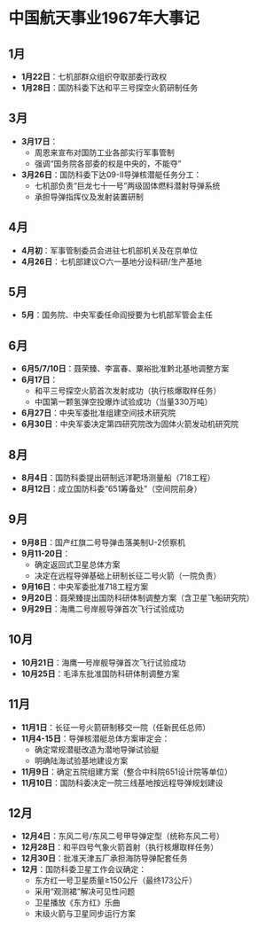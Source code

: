 # 中国航天事业1967年大事记

## 1月

- **1月22日**：七机部群众组织夺取部委行政权
- **1月28日**：国防科委下达和平三号探空火箭研制任务

## 3月

- **3月17日**：
  - 周恩来宣布对国防工业各部实行军事管制
  - 强调“国务院各部委的权是中央的，不能夺”
- **3月26日**：国防科委下达09-Ⅱ导弹核潜艇任务分工：
  - 七机部负责“巨龙七十一号”两级固体燃料潜射导弹系统
  - 承担导弹指挥仪及发射装置研制

## 4月

- **4月初**：军事管制委员会进驻七机部机关及在京单位
- **4月26日**：七机部建议○六一基地分设科研/生产基地

## 5月

- **5月**：国务院、中央军委任命阎授要为七机部军管会主任

## 6月

- **6月5/7/10日**：聂荣臻、李富春、粟裕批准黔北基地调整方案
- **6月17日**：
  - 和平三号探空火箭首次发射成功（执行核爆取样任务）
  - 中国第一颗氢弹空投爆炸试验成功（当量330万吨）
- **6月27日**：中央军委批准组建空间技术研究院
- **6月30日**：中央军委决定第四研究院改为固体火箭发动机研究院

## 8月

- **8月4日**：国防科委提出研制远洋靶场测量船（718工程）
- **8月12日**：成立国防科委“651筹备处”（空间院前身）

## 9月

- **9月8日**：国产红旗二号导弹击落美制U-2侦察机
- **9月11-20日**：
  - 确定返回式卫星总体方案
  - 决定在远程导弹基础上研制长征二号火箭（一院负责）
- **9月16日**：中央军委批准718工程方案
- **9月20日**：聂荣臻提出国防科研体制调整方案（含卫星飞船研究院）
- **9月29日**：海鹰二号岸舰导弹首次飞行试验成功

## 10月

- **10月21日**：海鹰一号岸舰导弹首次飞行试验成功
- **10月25日**：毛泽东批准国防科研体制调整方案

## 11月

- **11月1日**：长征一号火箭研制移交一院（任新民任总师）
- **11月4-15日**：导弹核潜艇总体方案审定会：
  - 确定常规潜艇改造为潜地导弹试验艇
  - 明确陆海试验基地建设方案
- **11月9日**：确定五院组建方案（整合中科院651设计院等单位）
- **11月10日**：国防科委决定一院三线基地按远程导弹规划建设

## 12月

- **12月4日**：东风二号/东风二号甲导弹定型（统称东风二号）
- **12月28日**：和平四号气象火箭首射（执行核爆取样任务）
- **12月30日**：批准天津五厂承担海防导弹配套任务
- **12月**：国防科委卫星工作会议确定：
  - 东方红一号卫星质量≥150公斤（最终173公斤）
  - 采用“观测裙”解决可见性问题
  - 卫星播放《东方红》乐曲
  - 末级火箭与卫星同步运行方案
  